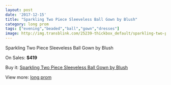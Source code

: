 ```yaml
---
layout: post
date: '2017-12-15'
title: "Sparkling Two Piece Sleeveless Ball Gown by Blush"
category: long prom
tags: ["evening","beaded","ball","gown","dresses"]
image: http://img.transblink.com/25239-thickbox_default/sparkling-two-piece-sleeveless-ball-gown-by-blush.jpg
---
```

Sparkling Two Piece Sleeveless Ball Gown by Blush

On Sales: **$419**
<a href="https://www.transblink.com/en/long-prom/7950-sparkling-two-piece-sleeveless-ball-gown-by-blush.html"><amp-img layout="responsive" width="600" height="600" src="//img.transblink.com/25239-thickbox_default/sparkling-two-piece-sleeveless-ball-gown-by-blush.jpg" alt="Sparkling Two Piece Sleeveless Ball Gown by Blush 0" /></a>
<a href="https://www.transblink.com/en/long-prom/7950-sparkling-two-piece-sleeveless-ball-gown-by-blush.html"><amp-img layout="responsive" width="600" height="600" src="//img.transblink.com/25243-thickbox_default/sparkling-two-piece-sleeveless-ball-gown-by-blush.jpg" alt="Sparkling Two Piece Sleeveless Ball Gown by Blush 1" /></a>
<a href="https://www.transblink.com/en/long-prom/7950-sparkling-two-piece-sleeveless-ball-gown-by-blush.html"><amp-img layout="responsive" width="600" height="600" src="//img.transblink.com/25242-thickbox_default/sparkling-two-piece-sleeveless-ball-gown-by-blush.jpg" alt="Sparkling Two Piece Sleeveless Ball Gown by Blush 2" /></a>
<a href="https://www.transblink.com/en/long-prom/7950-sparkling-two-piece-sleeveless-ball-gown-by-blush.html"><amp-img layout="responsive" width="600" height="600" src="//img.transblink.com/25241-thickbox_default/sparkling-two-piece-sleeveless-ball-gown-by-blush.jpg" alt="Sparkling Two Piece Sleeveless Ball Gown by Blush 3" /></a>
<a href="https://www.transblink.com/en/long-prom/7950-sparkling-two-piece-sleeveless-ball-gown-by-blush.html"><amp-img layout="responsive" width="600" height="600" src="//img.transblink.com/25240-thickbox_default/sparkling-two-piece-sleeveless-ball-gown-by-blush.jpg" alt="Sparkling Two Piece Sleeveless Ball Gown by Blush 4" /></a>

Buy it: [Sparkling Two Piece Sleeveless Ball Gown by Blush](https://www.transblink.com/en/long-prom/7950-sparkling-two-piece-sleeveless-ball-gown-by-blush.html "Sparkling Two Piece Sleeveless Ball Gown by Blush")

View more: [long prom](https://www.transblink.com/en/58-long-prom "long prom")